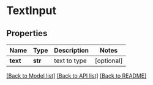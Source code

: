 # TextInput


## Properties
Name | Type | Description | Notes
------------ | ------------- | ------------- | -------------
**text** | **str** | text to type | [optional] 

[[Back to Model list]](../README.md#documentation-for-models) [[Back to API list]](../README.md#documentation-for-api-endpoints) [[Back to README]](../README.md)


